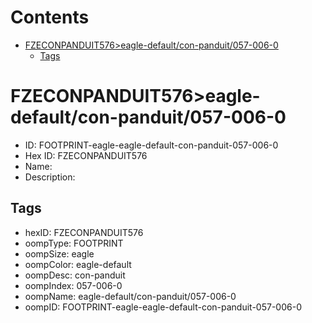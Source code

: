 



Contents
========

* [FZECONPANDUIT576>eagle-default/con-panduit/057-006-0](#fzeconpanduit576eagle-defaultcon-panduit057-006-0)
	* [Tags](#tags)

# FZECONPANDUIT576>eagle-default/con-panduit/057-006-0

- ID: FOOTPRINT-eagle-eagle-default-con-panduit-057-006-0
- Hex ID: FZECONPANDUIT576
- Name: 
- Description: 

## Tags

- hexID: FZECONPANDUIT576
- oompType: FOOTPRINT
- oompSize: eagle
- oompColor: eagle-default
- oompDesc: con-panduit
- oompIndex: 057-006-0
- oompName: eagle-default/con-panduit/057-006-0
- oompID: FOOTPRINT-eagle-eagle-default-con-panduit-057-006-0
